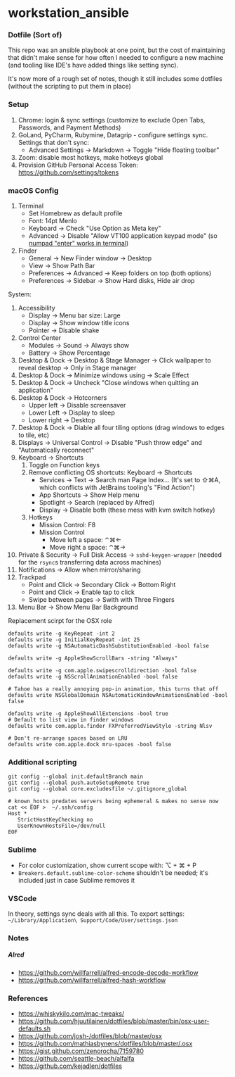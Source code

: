 # workstation_ansible
### Dotfile (Sort of)

This repo was an ansible playbook at one point, but the cost of maintaining that didn't make sense for how
often I needed to configure a new machine (and tooling like IDE's have added things like setting sync).

It's now more of a rough set of notes, though it still includes some dotfiles (without the scripting to put them in place)

### Setup
1. Chrome: login & sync settings (customize to exclude Open Tabs, Passwords, and Payment Methods)
1. GoLand, PyCharm, Rubymine, Datagrip - configure settings sync. Settings that don't sync:
   * Advanced Settings -> Markdown -> Toggle "Hide floating toolbar"
1. Zoom: disable most hotkeys, make hotkeys global
1. Provision GitHub Personal Access Token: https://github.com/settings/tokens

### macOS Config

1. Terminal
   * Set Homebrew as default profile
   * Font: 14pt Menlo
   * Keyboard -> Check "Use Option as Meta key"
   * Advanced -> Disable "Allow VT100 application keypad mode" (so [numpad "enter" works in terminal](https://vi.stackexchange.com/questions/11581/why-doesnt-my-numpad-work-right-in-my-terminal))
1. Finder
   * General -> New Finder window -> Desktop
   * View -> Show Path Bar
   * Preferences -> Advanced -> Keep folders on top (both options)
   * Preferences -> Sidebar -> Show Hard disks, Hide air drop

System:
1. Accessibility
   * Display -> Menu bar size: Large
   * Display -> Show window title icons
   * Pointer -> Disable shake
1. Control Center
   * Modules -> Sound -> Always show
   * Battery -> Show Percentage
1. Desktop & Dock -> Desktop & Stage Manager -> Click wallpaper to reveal desktop -> Only in Stage manager
1. Desktop & Dock -> Minimize windows using -> Scale Effect
1. Desktop & Dock -> Uncheck "Close windows when quitting an application"
1. Desktop & Dock -> Hotcorners
   * Upper left -> Disable screensaver
   * Lower Left -> Display to sleep
   * Lower right -> Desktop
1. Desktop & Dock -> Diable all four tiling options (drag windows to edges to tile, etc)
1. Displays -> Universal Control -> Disable "Push throw edge" and "Automatically reconnect"
1. Keyboard -> Shortcuts
   1. Toggle on Function keys
   1. Remove conflicting OS shortcuts: Keyboard -> Shortcuts
      * Services -> Text -> Search man Page Index... (It's set to ⇧⌘A, which conflicts with JetBrains tooling's "Find Action")
      * App Shortcuts -> Show Help menu
      * Spotlight -> Search (replaced by Alfred)
      * Display -> Disable both (these mess with kvm switch hotkey)
   1. Hotkeys
      * Mission Control: F8
      * Mission Control
         * Move left a space: ⌃⌘←
         * Move right a space: ⌃⌘→
1. Private & Security -> Full Disk Access -> `sshd-keygen-wrapper` (needed for the `rsync`s transferring data across machines)
1. Notifications -> Allow when mirror/sharing
1. Trackpad
   * Point and Click -> Secondary Click -> Bottom Right
   * Point and Click -> Enable tap to click
   * Swipe between pages -> Swith with Three Fingers
1. Menu Bar -> Show Menu Bar Background

Replacement scirpt for the OSX role


```shell
defaults write -g KeyRepeat -int 2
defaults write -g InitialKeyRepeat -int 25
defaults write -g NSAutomaticDashSubstitutionEnabled -bool false

defaults write -g AppleShowScrollBars -string "Always"

defaults write -g com.apple.swipescrolldirection -bool false
defaults write -g NSScrollAnimationEnabled -bool false

# Tahoe has a really annoying pop-in animation, this turns that off
defaults write NSGlobalDomain NSAutomaticWindowAnimationsEnabled -bool false

defaults write -g AppleShowAllExtensions -bool true
# Default to list view in finder windows
defaults write com.apple.finder FXPreferredViewStyle -string Nlsv

# Don't re-arrange spaces based on LRU
defaults write com.apple.dock mru-spaces -bool false
```

### Additional scripting

```
git config --global init.defaultBranch main
git config --global push.autoSetupRemote true
git config --global core.excludesfile ~/.gitignore_global

# known_hosts predates servers being ephemeral & makes no sense now
cat << EOF >  ~/.ssh/config
Host *
   StrictHostKeyChecking no
   UserKnownHostsFile=/dev/null
EOF

```

### Sublime
* For color customization, show current scope with: ⌥ + ⌘ + P
* `Breakers.default.sublime-color-scheme` shouldn't be needed; it's included just in case Sublime removes it

### VSCode
In theory, settings sync deals with all this. To export settings: `~/Library/Application\ Support/Code/User/settings.json` 

### Notes
##### Alred
* https://github.com/willfarrell/alfred-encode-decode-workflow
* https://github.com/willfarrell/alfred-hash-workflow


### References

* https://whiskykilo.com/mac-tweaks/
* https://github.com/hjuutilainen/dotfiles/blob/master/bin/osx-user-defaults.sh
* https://github.com/josh-/dotfiles/blob/master/osx
* https://github.com/mathiasbynens/dotfiles/blob/master/.osx
* https://gist.github.com/zenorocha/7159780
* https://github.com/seattle-beach/alfalfa
* https://github.com/kejadlen/dotfiles
